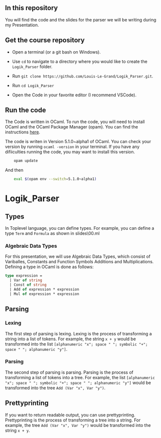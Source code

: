 ## In this repository

You will find the code and the slides for the parser we will be writing during my Presentation.


## Get the course repository

* Open a terminal (or a git bash on Windows).

* Use `cd` to navigate to a directory where you would like to create the `Logik_Parser` folder.

* Run `git clone https://github.com/Louis-Le-Grand/Logik_Parser.git`.

* Run `cd Logik_Parser`

* Open the Code in your favorite editor (I recommend VSCode).

## Run the code
The Code is written in OCaml. To run the code, you will need to install OCaml and the OCaml Package Manager (opam). You can find the instructions [here](http://www.ocaml.org/).

The code is writen in Version 5.1.0~alpha1 of OCaml. You can check your version by running `ocaml -version` in your terminal. If you have any difiiculties running the code, you may want to install this version.
```bash
    opam update
```
And then
```bash
    eval $(opam env --switch=5.1.0~alpha1)
```
# Logik_Parser
## Types
In Toplevel language, you can define types. For example, you can define a type `Term` and `Formula` as shown in slides\00.ml
### Algebraic Data Types
For this presentation, we will use Algebraic Data Types, which consist of Variballes, Constants and Function Symbols Additions and Multiplications. Defining a type in OCaml is done as follows:
```ocaml
type expression =
  | Var of string
  | Const of string
  | Add of expression * expression
  | Mul of expression * expression
```
## Parsing
### Lexing
The first step of parsing is lexing. Lexing is the process of transforming a string into a list of tokens. For example, the string `x + y` would be transformed into the list `[alphanumeric "x"; space " "; symbolic "+"; space " "; alphanumeric "y"]`. 
### Parsing
The second step of parsing is parsing. Parsing is the process of transforming a list of tokens into a tree. For example, the list `[alphanumeric "x"; space " "; symbolic "+"; space " "; alphanumeric "y"]` would be transformed into the tree `Add (Var "x", Var "y")`.
## Prettyprinting
If you want to return readable output, you can use prettyprinting.
Prettyprinting is the process of transforming a tree into a string. For example, the tree `Add (Var "x", Var "y")` would be transformed into the string `x + y`.
